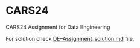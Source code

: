 # CARS24
CARS24 Assignment for Data Engineering

For solution check [DE–Assignment_solution.md](./DE–Assignment_solution.md) file.